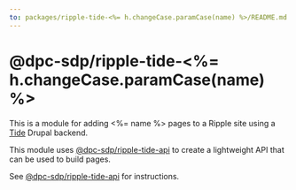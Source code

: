 ```yaml
---
to: packages/ripple-tide-<%= h.changeCase.paramCase(name) %>/README.md
---
```

# @dpc-sdp/ripple-tide-<%= h.changeCase.paramCase(name) %>

This is a module for adding <%= name %> pages to a Ripple site using a [Tide](https://github.com/dpc-sdp/tide) Drupal backend. 

This module uses [@dpc-sdp/ripple-tide-api](https://npmjs.com/package/@dpc-sdp/ripple-tide-api) to create a lightweight API that can be used to build pages.

See [@dpc-sdp/ripple-tide-api](https://npmjs.com/package/@dpc-sdp/ripple-tide-api) for instructions.

